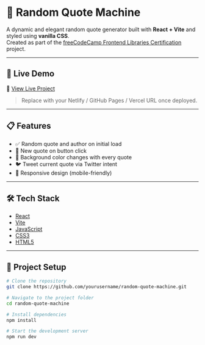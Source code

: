 # 🧠 Random Quote Machine

A dynamic and elegant random quote generator built with **React + Vite** and styled using **vanilla CSS**.  
Created as part of the [freeCodeCamp Frontend Libraries Certification](https://www.freecodecamp.org/learn/front-end-development-libraries/) project.

---

## 🚀 Live Demo

🔗 [View Live Project](myranquotes.netlify.app)

> Replace with your Netlify / GitHub Pages / Vercel URL once deployed.

---

## 📋 Features

- ✅ Random quote and author on initial load
- 🔁 New quote on button click
- 🎨 Background color changes with every quote
- 🐦 Tweet current quote via Twitter intent
- 📱 Responsive design (mobile-friendly)

---

## 🛠 Tech Stack

- [React](https://reactjs.org/)
- [Vite](https://vitejs.dev/)
- [JavaScript](https://developer.mozilla.org/en-US/docs/Web/JavaScript)
- [CSS3](https://developer.mozilla.org/en-US/docs/Web/CSS)
- [HTML5](https://developer.mozilla.org/en-US/docs/Web/HTML)

---

## 📄 Project Setup

```bash
# Clone the repository
git clone https://github.com/yourusername/random-quote-machine.git

# Navigate to the project folder
cd random-quote-machine

# Install dependencies
npm install

# Start the development server
npm run dev

